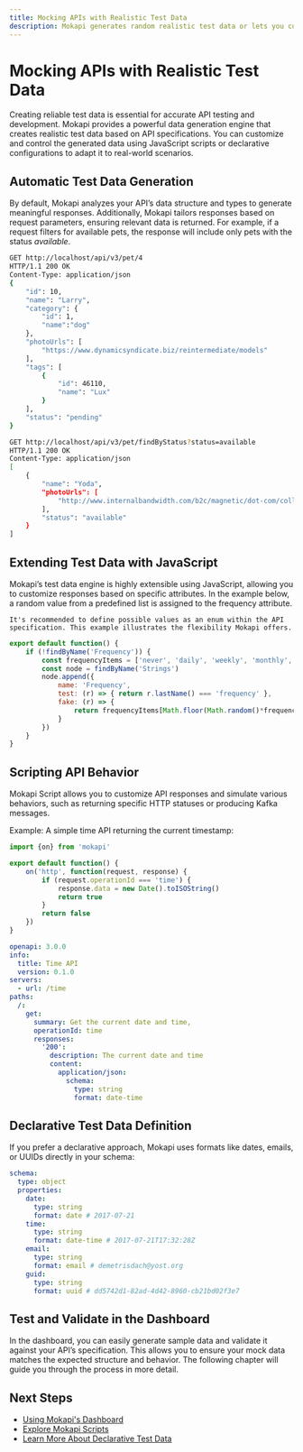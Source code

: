 ```yaml
---
title: Mocking APIs with Realistic Test Data
description: Mokapi generates random realistic test data or lets you customize responses with JavaScript to match your specific use case and scenarios.
---
```


# Mocking APIs with Realistic Test Data

Creating reliable test data is essential for accurate API testing and development.
Mokapi provides a powerful data generation engine that creates realistic test data
based on API specifications. You can customize and control the generated data using
JavaScript scripts or declarative configurations to adapt it to real-world scenarios.

## Automatic Test Data Generation

By default, Mokapi analyzes your API’s data structure and types to generate meaningful responses.
Additionally, Mokapi tailors responses based on request parameters, ensuring relevant data is returned.
For example, if a request filters for available pets, the response will include only pets with the status *available*.

```bash tab=/pet/4
GET http://localhost/api/v3/pet/4
HTTP/1.1 200 OK
Content-Type: application/json
{
    "id": 10,
    "name": "Larry",
    "category": {
        "id": 1,
        "name":"dog"
    },
    "photoUrls": [ 
        "https://www.dynamicsyndicate.biz/reintermediate/models"
    ],
    "tags": [
        {
            "id": 46110,
            "name": "Lux"
        }
    ],
    "status": "pending"
}
```
```bash tab=/pet/findByStatus
GET http://localhost/api/v3/pet/findByStatus?status=available
HTTP/1.1 200 OK
Content-Type: application/json
[
    {
        "name": "Yoda",
        "photoUrls": [
            "http://www.internalbandwidth.com/b2c/magnetic/dot-com/collaborative"
        ],
        "status": "available"
    }
]
```

## Extending Test Data with JavaScript

Mokapi’s test data engine is highly extensible using JavaScript, allowing you to customize responses 
based on specific attributes. In the example below, a random value from a predefined list is assigned to the frequency attribute.

``` box=info
It's recommended to define possible values as an enum within the API specification. This example illustrates the flexibility Mokapi offers.
```

```javascript
export default function() {
    if (!findByName('Frequency')) {
        const frequencyItems = ['never', 'daily', 'weekly', 'monthly', 'yearly']
        const node = findByName('Strings')
        node.append({
            name: 'Frequency',
            test: (r) => { return r.lastName() === 'frequency' },
            fake: (r) => {
                return frequencyItems[Math.floor(Math.random()*frequencyItems.length)]
            }
        })
    }
}
```

## Scripting API Behavior

Mokapi Script allows you to customize API responses and simulate various behaviors, such as returning specific HTTP 
statuses or producing Kafka messages.

Example: A simple time API returning the current timestamp:
```javascript tab=time.js
import {on} from 'mokapi'

export default function() {
    on('http', function(request, response) {
        if (request.operationId === 'time') {
            response.data = new Date().toISOString()
            return true
        }
        return false
    })
}
```

```yaml tab=api.yaml
openapi: 3.0.0
info:
  title: Time API
  version: 0.1.0
servers:
  - url: /time
paths:
  /:
    get:
      summary: Get the current date and time,
      operationId: time
      responses:
        '200': 
          description: The current date and time
          content:
            application/json:
              schema: 
                type: string
                format: date-time
```

## Declarative Test Data Definition

If you prefer a declarative approach, Mokapi uses formats like dates, emails, or UUIDs directly in your schema:

```yaml
schema:
  type: object
  properties:
    date:
      type: string
      format: date # 2017-07-21
    time:
      type: string
      format: date-time # 2017-07-21T17:32:28Z
    email:
      type: string
      format: email # demetrisdach@yost.org
    guid:
      type: string
      format: uuid # dd5742d1-82ad-4d42-8960-cb21bd02f3e7
```

## Test and Validate in the Dashboard
In the dashboard, you can easily generate sample data and validate it against your API’s specification. 
This allows you to ensure your mock data matches the expected structure and behavior. The following chapter will 
guide you through the process in more detail.

## Next Steps

- [Using Mokapi's Dashboard](dashboard.md)
- [Explore Mokapi Scripts](../../javascript-api/overview.md)
- [Learn More About Declarative Test Data](../../references/declarative-data.md)

